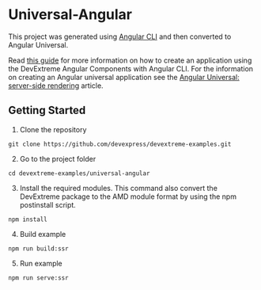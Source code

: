 # Universal-Angular

This project was generated using [Angular CLI](https://github.com/angular/angular-cli) and then converted to Angular Universal.

Read [this guide](https://github.com/DevExpress/devextreme-angular/blob/master/docs/using-angular-cli.md) for more information on how to create an application using the DevExtreme Angular Components with Angular CLI.
For the information on creating an Angular universal application see the [Angular Universal: server-side rendering](https://angular.io/guide/universal) article.

## Getting Started

1. Clone the repository
 ``` text
 git clone https://github.com/devexpress/devextreme-examples.git
 ```

2. Go to the project folder
 ``` text
 cd devextreme-examples/universal-angular
 ```

3. Install the required modules. This command also convert the DevExtreme package to the AMD module format by using the npm postinstall script.
 ``` text
 npm install
 ```
 
4. Build example
 ``` text
npm run build:ssr
 ```

5. Run example
 ``` text
npm run serve:ssr
 ```
